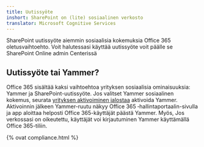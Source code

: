 ```yaml
---
title: Uutissyöte
inshort: SharePoint on (lite) sosiaalinen verkosto
translator: Microsoft Cognitive Services
---
```



SharePoint uutissyöte aiemmin sosiaalisia kokemuksia Office 365 oletusvaihtoehto. Voit halutessasi käyttää uutissyöte voit päälle se SharePoint Online admin Centerissä

## Uutissyöte tai Yammer?
Office 365 sisältää kaksi vaihtoehtoa yrityksen sosiaalisia ominaisuuksia: Yammer ja SharePoint-uutissyöte. Jos valitset Yammer sosiaalinen kokemus, seurata [yrityksen aktivoiminen jalostaa](https://support.office.com/en-us/article/Enterprise-Activation-process-4f924c74-87d2-49d0-a4f6-cba3ce2b0e7c) aktivoida Yammer. Aktivoinnin jälkeen Yammer-ruutu näkyy Office 365 ‑hallintaportaalin-sivulla ja app aloittaa helposti Office 365-käyttäjät päästä Yammer. Myös, Jos verkossasi on oikeutettu, käyttäjät voi kirjautuminen Yammer käyttämällä Office 365-tiliin.

{% ovat compliance.html %}

